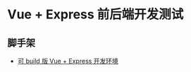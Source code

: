 Vue + Express 前后端开发测试
=========================================

## 脚手架

- [可 build 版 Vue + Express 开发环境 ](https://github.com/Konata9/vue-express-dev-boilerplate)
